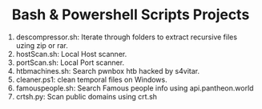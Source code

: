<h1 align="center">Bash & Powershell Scripts Projects</h1>


1. descompressor.sh: Iterate through folders to extract recursive files uzing zip or rar.
2. hostScan.sh: Local Host scanner.
4. portScan.sh: Local Port scanner.
5. htbmachines.sh: Search pwnbox htb hacked by s4vitar.
6. cleaner.ps1: clean temporal files on Windows.
7. famouspeople.sh: Search Famous people info using api.pantheon.world
8. crtsh.py: Scan public domains using crt.sh

